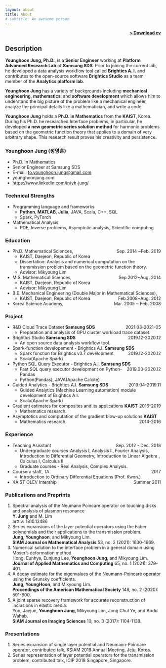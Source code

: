 ```yaml
---
layout: about
title: About
# subtitle: An awesome person
---
```


<span style="float: right; "><a href="{{ '/assets/cv_Jungyounghoon_20210703.pdf' | prepend: site.baseurl }}"><strong>> Download cv</strong></a> </span>
<br>

## Description
**Younghoon Jung, Ph.D.**, is a **Senior Engineer** working at **Platform Advanced Research Lab** of **Samsung SDS**. Prior to joining the current lab, he developed a data analysis workflow tool called **Brightics A. I.** and contributes to the open-source software **Brightics Studio** as a team member of the **Analytics platform lab**.

**Younghoon Jung** has a variety of backgrounds including **mechanical engineering**, **mathematics**, and **software development** which allows him to understand the big picture of the problem like a mechanical engineer, analyze the principal details like a mathematician, and write a code.

**Younghoon Jung** holds a **Ph.D. in Mathematics** from the **KAIST**, Korea. During his Ph.D. he researched Interface problems, in particular, he developed **a new geometric series solution method** for harmonic problems based on the geometric function theory that applies to a domain of very arbitrary shape. This research result proves his creativity and persistence.

### Younghoon Jung (정영훈)
- Ph.D. in Mathematics
- Senior Engineer at Samsung SDS 
- E-mail: to.younghoon.jung@gmail.com
- younghoonjung.com
- https://www.linkedin.com/in/yh-jung/

### Technical Strengths
- Programming language and frameworks
  - **Python**, **MATLAB**, **Julia**, JAVA, Scala, C++, SQL
  - Spark, PyTorch
- Mathematical Analysis
  - PDE, Inverse problems, Asymptotic analysis, Scientific computing

### Education
- Ph.D. Mathematical Sciences, <span style="float: right; ">Sep. 2014 ~Feb. 2019</span>
  - KAIST, Daejeon, Republic of Korea 
  - Dissertation: Analysis and numerical computation on the transmission problem based on the geometric function theory.
  - Advisor: Mikyoung Lim
- M.S. Mathematical Sciences, <span style="float: right; ">Sep.2012~Aug. 2014</span>
  - KAIST, Daejeon, Republic of Korea 
  - Advisor: Mikyoung Lim
- B.E. Mechanical Engineering (Double Major in Mathematical Sciences), <span style="float: right; ">Feb.2008~Aug. 2012</span>
  - KAIST, Daejeon, Republic of Korea 
- Korea Science Academy, <span style="float: right; ">Mar. 2005 ~ Feb. 2008</span>  

### Project
- R&D Cloud Trace Dataset **Samsung SDS** <span style="float: right; ">2021.03-2021-05</span>
  - Preparation and analysis of GPU cluster workload trace dataset.
- Brightics Studio **Samsung SDS** <span style="float: right; ">2019.12-2020.12</span>
  - An open source data analysis workflow tool.
- Spark-function developement - Brightics A.I. **Samsung SDS** <span style="float: right; ">2019.12-2020.12</span>
  - Spark function for Brightics v3.7 development
  - Scala(Apache Spark)
- Python SQL Query Executor - Brightics A.I. **Samsung SDS** <span style="float: right; ">2019.03-2020.12</span>
  - Fast SQL query executor development on Python-Pandas
  - Python(Pandas), JAVA(Apache Calcite)
- Guided Analytics - Brightics A.I. **Samsung SDS** <span style="float: right; ">2019.04-2019.11</span>
  - Guided Analytics (Machine Learning automation) module development of Brightics A.I.
  - Scala(Apache Spark)
- Gradient estimates for composites and its applications **KAIST** <span style="float: right; ">2016-2019</span>
  - Mathematics research.
- Asymptotics and computation of the gradient blow-up solutions **KAIST** <span style="float: right;">2014-2016</span>
  - Mathematics research.

### Experience
- Teaching Asisstant <span style="float: right;">Sep. 2012 - Dec. 2018</span>
  - Undergraduate courses-Analysis I, Analysis II, Fourier Analysis, Introduction to Differential Geometry, Introduction to Linear Algebra , Calculus I, Calculus II
  - Graduate courses - Real Analysis, Complex Analysis.
- Coursera staff, TA  <span style="float: right;">2017</span>
  - Introduction to Ordinary Differential Equations (Prof. Kwon.)
- KAIST OLEV Intership <span style="float: right;">Summer 2011</span>

### Publications and Preprints
1. Spectral analysis of the Neumann Poincare operator on touching disks and analysis of plasmon resonance<br>
  **Y. Jung** and M. Lim<br>
  arXiv: 1810.12486
1. Series expansions of the layer potential operators using the Faber polynomials and their applications to the transmission problem.<br>
  **Jung, Younghoon**, and Mikyoung Lim.<br>
  **SIAM Journal on Mathematical Analysis** 53, no. 2 (2021): 1630-1669.
1. Numerical solution to the interface problem in a general domain using Moser’s deformation method.<br>
  Hong, Eunhye, Eunjung Lee, **Younghoon Jung**, and Mikyoung Lim.<br>
  **Journal of Applied Mathematics and Computing** 65, no. 1 (2021): 379-401.
1. A decay estimate for the eigenvalues of the Neumann-Poincaré operator using the Grunsky coefficients.<br>
  **Jung, YoungHoon**, and Mikyoung Lim.<br>
  **Proceedings of the American Mathematical Society** 148, no. 2 (2020): 591-600.
1. A joint sparse recovery framework for accurate reconstruction of inclusions in elastic media.<br>
  Yoo, Jaejun, **Younghoon Jung**, Mikyoung Lim, Jong Chul Ye, and Abdul Wahab.<br>
  **SIAM Journal on Imaging Sciences** 10, no. 3 (2017): 1104-1138.

### Presentations
1. Series expansion of single layer potential and Neumann-Poincare operator, contributed talk, KSIAM 2018 Annual Meeting, Jeju, Korea.
2. Series representation of layer potential operators for the transmission problem, contributed talk, ICIP 2018 Singapore, Singapore.
